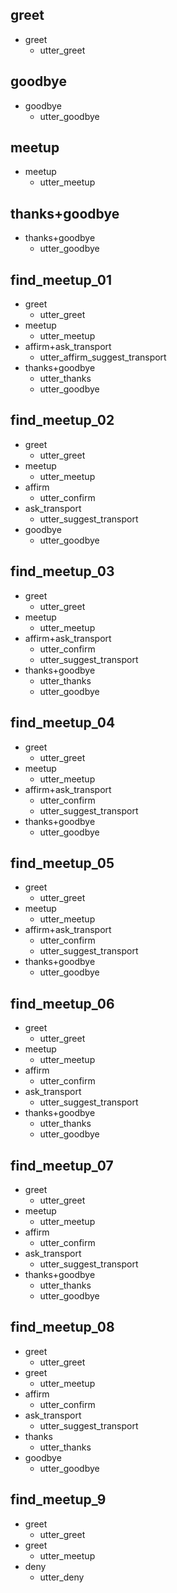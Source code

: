 ## greet
* greet
    - utter_greet
	

## goodbye
* goodbye
    - utter_goodbye
	

## meetup
* meetup
    - utter_meetup
	
	
## thanks+goodbye
* thanks+goodbye
    - utter_goodbye

	
## find_meetup_01
* greet
    - utter_greet
* meetup
    - utter_meetup
* affirm+ask_transport
    - utter_affirm_suggest_transport
* thanks+goodbye
	- utter_thanks
	- utter_goodbye
	

## find_meetup_02
* greet
    - utter_greet
* meetup
    - utter_meetup
* affirm
    - utter_confirm
* ask_transport
	- utter_suggest_transport
* goodbye
	- utter_goodbye	

	
	
## find_meetup_03
* greet
    - utter_greet
* meetup
    - utter_meetup
* affirm+ask_transport
    - utter_confirm
	- utter_suggest_transport
* thanks+goodbye
	- utter_thanks
	- utter_goodbye	
	
	
	
## find_meetup_04
* greet
    - utter_greet
* meetup
    - utter_meetup
* affirm+ask_transport
    - utter_confirm
	- utter_suggest_transport
* thanks+goodbye
	- utter_goodbye	
	
	
	
## find_meetup_05
* greet
    - utter_greet
* meetup
    - utter_meetup
* affirm+ask_transport
    - utter_confirm
	- utter_suggest_transport
* thanks+goodbye
	- utter_goodbye		
	
	
	
## find_meetup_06
* greet
    - utter_greet
* meetup
    - utter_meetup
* affirm
    - utter_confirm
* ask_transport
	- utter_suggest_transport	
* thanks+goodbye
	- utter_thanks
	- utter_goodbye		
	
	
## find_meetup_07
* greet
    - utter_greet
* meetup
    - utter_meetup
* affirm
    - utter_confirm
* ask_transport
	- utter_suggest_transport	
* thanks+goodbye
	- utter_thanks
	- utter_goodbye		
	
	
## find_meetup_08
* greet
	- utter_greet
* greet
	- utter_meetup
* affirm
	- utter_confirm
* ask_transport
	- utter_suggest_transport
* thanks
	- utter_thanks
* goodbye
	- utter_goodbye
	
	
## find_meetup_9
* greet
	- utter_greet
* greet
	- utter_meetup
* deny
	- utter_deny
